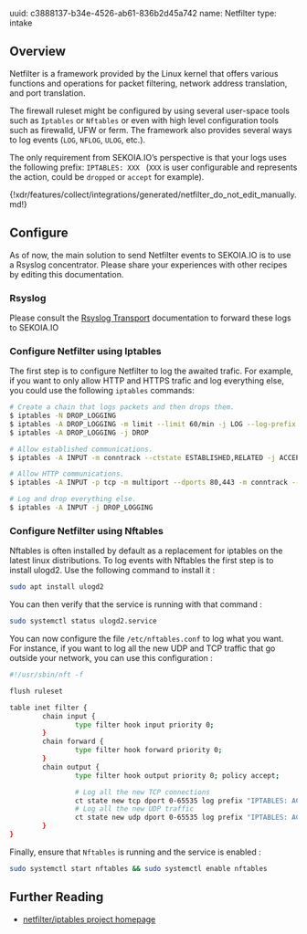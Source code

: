 uuid: c3888137-b34e-4526-ab61-836b2d45a742
name: Netfilter
type: intake

## Overview

Netfilter is a framework provided by the Linux kernel that offers
various functions and operations for packet filtering, network address
translation, and port translation.

The firewall ruleset might be configured by using several user-space
tools such as `Iptables` or `Nftables` or even with high level
configuration tools such as firewalld, UFW or ferm. The framework also
provides several ways to log events (`LOG`, `NFLOG`, `ULOG`, etc.).

The only requirement from SEKOIA.IO’s perspective is that your
logs uses the following prefix: `IPTABLES: XXX ` (`XXX` is user
configurable and represents the action, could be `dropped` or `accept` for
example).

{!xdr/features/collect/integrations/generated/netfilter_do_not_edit_manually.md!}

## Configure

As of now, the main solution to send Netfilter events to SEKOIA.IO is to use a Rsyslog concentrator. Please share your experiences with other recipes by editing this documentation.

### Rsyslog

Please consult the [Rsyslog Transport](../../../ingestion_methods/rsyslog/) documentation to forward these logs to SEKOIA.IO

### Configure Netfilter using Iptables
The first step is to configure Netfilter to log the awaited
trafic. For example, if you want to only allow HTTP and HTTPS trafic
and log everything else, you could use the following `iptables`
commands:

```bash
# Create a chain that logs packets and then drops them.
$ iptables -N DROP_LOGGING
$ iptables -A DROP_LOGGING -m limit --limit 60/min -j LOG --log-prefix "IPTables: Dropped: " --log-level 4
$ iptables -A DROP_LOGGING -j DROP

# Allow established communications.
$ iptables -A INPUT -m conntrack --ctstate ESTABLISHED,RELATED -j ACCEPT

# Allow HTTP communications.
$ iptables -A INPUT -p tcp -m multiport --dports 80,443 -m conntrack --ctstate NEW,ESTABLISHED -j ACCEPT

# Log and drop everything else.
$ iptables -A INPUT -j DROP_LOGGING
```

### Configure Netfilter using Nftables
Nftables is often installed by default as a replacement for iptables on the latest linux distributions.
To log events with Nftables the first step is to install ulogd2. Use the following command to install it :
```bash
sudo apt install ulogd2
```

You can then verify that the service is running with that command :
```bash
sudo systemctl status ulogd2.service
```

You can now configure the file `/etc/nftables.conf` to log what you want.
For instance, if you want to log all the new UDP and TCP traffic that go outside your network,
you can use this configuration :

```bash
#!/usr/sbin/nft -f

flush ruleset

table inet filter {
        chain input {
                type filter hook input priority 0;
        }
        chain forward {
                type filter hook forward priority 0;
        }
        chain output {
                type filter hook output priority 0; policy accept;

                # Log all the new TCP connections
                ct state new tcp dport 0-65535 log prefix "IPTABLES: ACCEPT " level info accept;
                # Log all the new UDP traffic
                ct state new udp dport 0-65535 log prefix "IPTABLES: ACCEPT " level info accept;
        }
}
```

Finally, ensure that `Nftables` is running and the service is enabled :
```bash
sudo systemctl start nftables && sudo systemctl enable nftables
```



## Further Reading
- [netfilter/iptables project homepage](https://www.netfilter.org/)
